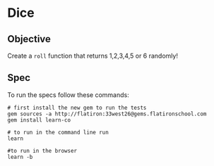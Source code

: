 # Dice

## Objective

Create a `roll` function that returns 1,2,3,4,5 or 6 randomly!

## Spec

To run the specs follow these commands:
```shell
# first install the new gem to run the tests
gem sources -a http://flatiron:33west26@gems.flatironschool.com
gem install learn-co

# to run in the command line run
learn

#to run in the browser
learn -b
```

